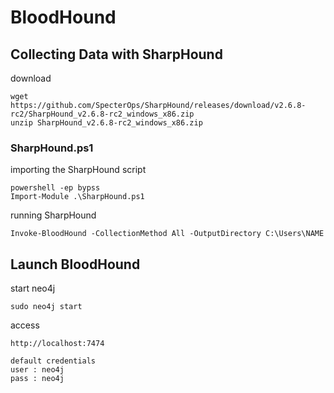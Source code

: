 # BloodHound
## Collecting Data with SharpHound
download
```
wget https://github.com/SpecterOps/SharpHound/releases/download/v2.6.8-rc2/SharpHound_v2.6.8-rc2_windows_x86.zip
unzip SharpHound_v2.6.8-rc2_windows_x86.zip
```

### SharpHound.ps1
importing the SharpHound script
```
powershell -ep bypss
Import-Module .\SharpHound.ps1
```

running SharpHound
```
Invoke-BloodHound -CollectionMethod All -OutputDirectory C:\Users\NAME
```

## Launch BloodHound
start neo4j
```
sudo neo4j start
```

access
```
http://localhost:7474

default credentials
user : neo4j
pass : neo4j
```


